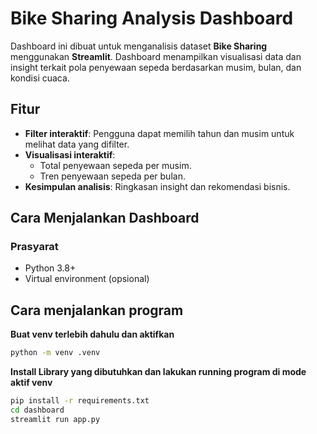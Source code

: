 # Bike Sharing Analysis Dashboard

Dashboard ini dibuat untuk menganalisis dataset **Bike Sharing** menggunakan **Streamlit**. Dashboard menampilkan visualisasi data dan insight terkait pola penyewaan sepeda berdasarkan musim, bulan, dan kondisi cuaca.

## Fitur
- **Filter interaktif**: Pengguna dapat memilih tahun dan musim untuk melihat data yang difilter.
- **Visualisasi interaktif**:
  - Total penyewaan sepeda per musim.
  - Tren penyewaan sepeda per bulan.
- **Kesimpulan analisis**: Ringkasan insight dan rekomendasi bisnis.

## Cara Menjalankan Dashboard

### Prasyarat
- Python 3.8+
- Virtual environment (opsional)

## Cara menjalankan program
**Buat venv terlebih dahulu dan aktifkan**
```bash
python -m venv .venv
```

**Install Library yang dibutuhkan dan lakukan running program di mode aktif venv**
```bash
pip install -r requirements.txt
cd dashboard
streamlit run app.py
 ``` 
